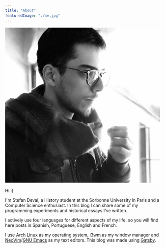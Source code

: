 ```yaml
---
title: "About"
featuredImage: "./me.jpg"
---
```


![Picture of Stefan Devai](me.jpg)

Hi :)

I'm Stefan Devai, a History student at the Sorbonne University in Paris and a Computer Science enthusiast. In this blog I can share some of my programming experiments and historical essays I've written.

I actively use four languages for different aspects of my life, so you will find here posts in Spanish, Portuguese, English and French.

I use <a href="https://wiki.archlinux.org/index.php/Arch_Linux" target="_blank" rel="noopener noreferrer">Arch Linux</a> as my operating system, <a href="https://i3wm.org/" target="_blank" rel="noopener noreferrer">i3wm</a> as my window manager and <a href="https://neovim.io/" target="_blank" rel="noopener noreferrer">NeoVim</a>/<a href="https://www.gnu.org/software/emacs/" target="_blank" rel="noopener noreferrer">GNU Emacs</a> as my text editors. This blog was made using <a href="https://www.gatsbyjs.org/" target="_blank" rel="noopener noreferrer">Gatsby</a>.

